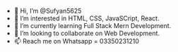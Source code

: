 - 👋 Hi, I’m @Sufyan5625
- 👀 I’m interested in HTML, CSS, JavaSCript, React.
- 🌱 I’m currently learning Full Stack Mern Development.
- 💞️ I’m looking to collaborate on Web Development.
- 📫 Reach me on Whatsapp = 03350231210

<!---
Sufyan5625/Sufyan5625 is a ✨ special ✨ repository because its `README.md` (this file) appears on your GitHub profile.
You can click the Preview link to take a look at your changes.
--->
